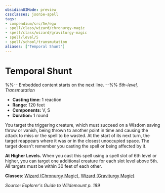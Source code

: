 ```yaml
---
obsidianUIMode: preview
cssclasses: json5e-spell
tags:
- compendium/src/5e/egw
- spell/class/wizard/chronurgy-magic
- spell/class/wizard/graviturgy-magic
- spell/level/5
- spell/school/transmutation
aliases: ["Temporal Shunt"]
---
```

# Temporal Shunt
%%-- Embedded content starts on the next line. --%%
*5th-level, Transmutation*  

- **Casting time:** 1 reaction
- **Range:** 120 feet
- **Components:** V, S
- **Duration:** 1 round

You target the triggering creature, which must succeed on a Wisdom saving throw or vanish, being thrown to another point in time and causing the attack to miss or the spell to be wasted. At the start of its next turn, the target reappears where it was or in the closest unoccupied space. The target doesn't remember you casting the spell or being affected by it.

**At Higher Levels.** When you cast this spell using a spell slot of 6th level or higher, you can target one additional creature for each slot level above 5th. All targets must be within 30 feet of each other.

**Classes**: [Wizard (Chronurgy Magic)](/Systems/5e/classes/wizard-chronurgy-magic-egw.md), [Wizard (Graviturgy Magic)](/Systems/5e/classes/wizard-graviturgy-magic-egw.md)

*Source: Explorer's Guide to Wildemount p. 189*